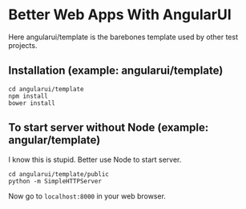 # Better Web Apps With AngularUI

Here angularui/template is the barebones template used by other test projects.

## Installation (example: angularui/template)
```
cd angularui/template
npm install
bower install
```

## To start server without Node (example: angular/template)
I know this is stupid. Better use Node to start server.
```
cd angularui/template/public
python -m SimpleHTTPServer
```

Now go to `localhost:8000` in your web browser.
